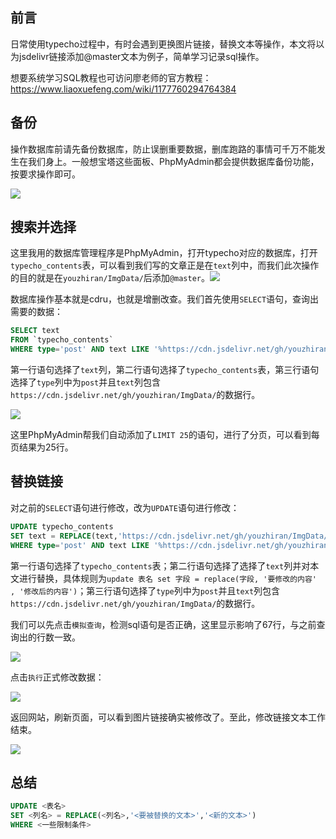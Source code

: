 ## 前言

日常使用typecho过程中，有时会遇到更换图片链接，替换文本等操作，本文将以为jsdelivr链接添加@master文本为例子，简单学习记录sql操作。

想要系统学习SQL教程也可访问廖老师的官方教程：https://www.liaoxuefeng.com/wiki/1177760294764384



## 备份

操作数据库前请先备份数据库，防止误删重要数据，删库跑路的事情可千万不能发生在我们身上。一般想宝塔这些面板、PhpMyAdmin都会提供数据库备份功能，按要求操作即可。

![](https://cdn.jsdelivr.net/gh/youzhiran/ImgData@master/2021.1/549/1.jpg)



## 搜索并选择

这里我用的数据库管理程序是PhpMyAdmin，打开typecho对应的数据库，打开`typecho_contents`表，可以看到我们写的文章正是在`text`列中，而我们此次操作的目的就是在`youzhiran/ImgData/`后添加`@master`。![](https://cdn.jsdelivr.net/gh/youzhiran/ImgData@master/2021.1/549/image-20210303103520322.png)



数据库操作基本就是cdru，也就是增删改查。我们首先使用`SELECT`语句，查询出需要的数据：

```SQL
SELECT text
FROM `typecho_contents` 
WHERE type='post' AND text LIKE '%https://cdn.jsdelivr.net/gh/youzhiran/ImgData/%'
```

第一行语句选择了`text`列，第二行语句选择了`typecho_contents`表，第三行语句选择了`type`列中为`post`并且`text`列包含`https://cdn.jsdelivr.net/gh/youzhiran/ImgData/`的数据行。

![](https://cdn.jsdelivr.net/gh/youzhiran/ImgData@master/2021.1/549/image-20210304132547030.png)

这里PhpMyAdmin帮我们自动添加了`LIMIT 25`的语句，进行了分页，可以看到每页结果为25行。



## 替换链接

对之前的`SELECT`语句进行修改，改为`UPDATE`语句进行修改：

```SQL
UPDATE typecho_contents 
SET text = REPLACE(text,'https://cdn.jsdelivr.net/gh/youzhiran/ImgData/','https://cdn.jsdelivr.net/gh/youzhiran/ImgData@master/')
WHERE type='post' AND text LIKE '%https://cdn.jsdelivr.net/gh/youzhiran/ImgData%'
```

第一行语句选择了`typecho_contents`表；第二行语句选择了选择了`text`列并对本文进行替换，具体规则为`update 表名 set 字段 = replace(字段, '要修改的内容' , '修改后的内容')`；第三行语句选择了`type`列中为`post`并且`text`列包含`https://cdn.jsdelivr.net/gh/youzhiran/ImgData/`的数据行。



我们可以先点击`模拟查询`，检测sql语句是否正确，这里显示影响了67行，与之前查询出的行数一致。

![](https://cdn.jsdelivr.net/gh/youzhiran/ImgData@master/2021.1/549/image-20210304133051670.png)



点击`执行`正式修改数据：

![](https://cdn.jsdelivr.net/gh/youzhiran/ImgData@master/2021.1/549/image-20210304133257432.png)



返回网站，刷新页面，可以看到图片链接确实被修改了。至此，修改链接文本工作结束。

![](https://cdn.jsdelivr.net/gh/youzhiran/ImgData@master/2021.1/549/image-20210304133421152.png)



## 总结

```SQL
UPDATE <表名>
SET <列名> = REPLACE(<列名>,'<要被替换的文本>','<新的文本>')
WHERE <一些限制条件>
```

